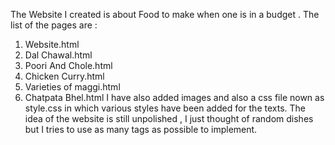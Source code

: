 The Website I created is about Food to make when one is in a budget . The list of the pages are :
1. Website.html
2. Dal Chawal.html
3. Poori And Chole.html
4. Chicken Curry.html
5. Varieties of maggi.html
6. Chatpata Bhel.html
I have also added images and also a css file nown as style.css in which various styles have been added for the texts.
The idea of the website is still unpolished , I just thought of random dishes but I tries to use as many tags as possible to implement.
